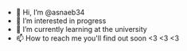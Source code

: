 - 👋 Hi, I’m @asnaeb34
- 👀 I’m interested in progress
- 🌱 I’m currently learning at the university
- 📫 How to reach me you'll find out soon
             <3 <3 <3
<!---
asnaeb34/asnaeb34 is a ✨ special ✨ repository because its `README.md` (this file) appears on your GitHub profile.
You can click the Preview link to take a look at your changes.
--->
